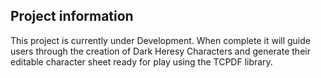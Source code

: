 ##  Project information
This project is currently under Development.
When complete it will guide users through the creation of Dark Heresy Characters and generate their editable character sheet ready for play using the TCPDF library.
